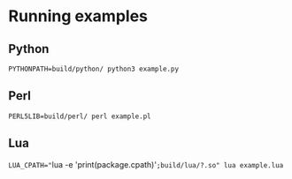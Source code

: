 Running examples
================

Python
------

`PYTHONPATH=build/python/ python3 example.py`

Perl
----

`PERL5LIB=build/perl/ perl example.pl`

Lua
---

`LUA_CPATH="`lua -e 'print(package.cpath)'`;build/lua/?.so" lua example.lua`
